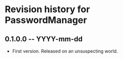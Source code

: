 # Revision history for PasswordManager

## 0.1.0.0 -- YYYY-mm-dd

* First version. Released on an unsuspecting world.
